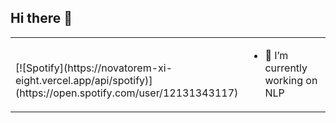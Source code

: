 ## Hi there 👋


<table width="100%"> 
  <tr>
  <td width="50%">
    &nbsp; <br> [![Spotify](https://novatorem-xi-eight.vercel.app/api/spotify)](https://open.spotify.com/user/12131343117)
  </td>
   
  <td width="50%">  
 
<!-- feed start -->
- 🔭 I’m currently working on NLP 
<!-- feed end -->

  </td>
</table>

<!--
**rickiwasho/rickiwasho** is a ✨ _special_ ✨ repository because its `README.md` (this file) appears on your GitHub profile.

Here are some ideas to get you started:

- 🔭 I’m currently working on ...
- 🌱 I’m currently learning ...
- 👯 I’m looking to collaborate on ...
- 🤔 I’m looking for help with ...
- 💬 Ask me about ...
- 📫 How to reach me: ...
- 😄 Pronouns: ...
- ⚡ Fun fact: ...
-->
